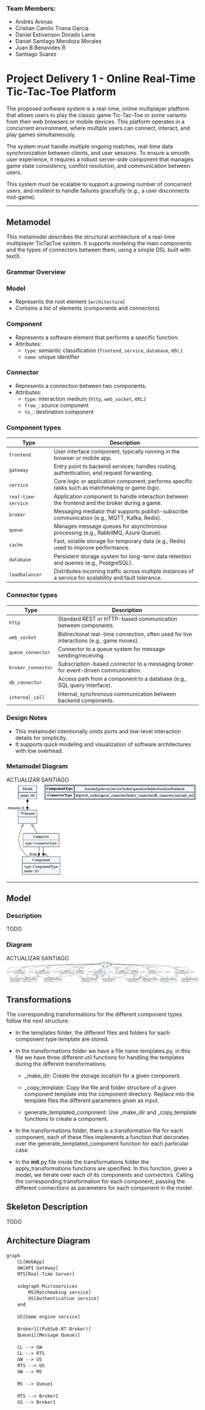 ### Team Members:

- Andrés Arenas
- Cristian Camilo Triana Garcia
- Daniel Estivenson Dorado Lame
- Daniel Santiago Mendoza Morales
- Juan B Benavides R
- Santiago Suarez

# Project Delivery 1 - Online Real-Time Tic-Tac-Toe Platform

The proposed software system is a real-time, online multiplayer platform that allows users to play the classic game Tic-Tac-Toe or some variants from their web browsers or mobile devices. This platform operates in a concurrent environment, where multiple users can connect, interact, and play games simultaneously.

The system must handle multiple ongoing matches, real-time data synchronization between clients, and user sessions. To ensure a smooth user experience, it requires a robust server-side component that manages game state consistency, conflict resolution, and communication between users.

This system must be scalable to support a growing number of concurrent users, and resilient to handle failures gracefully (e.g., a user disconnects mid-game).

---

## Metamodel

This metamodel describes the structural architecture of a real-time multiplayer TicTacToe system. It supports modeling the main components and the types of connectors between them, using a simple DSL built with textX.

### Grammar Overview

### Model

- Represents the root element (`architecture`)
- Contains a list of elements (components and connectors)

### Component

- Represents a software element that performs a specific function.
- Attributes:
  - `type`: semantic classification (`frontend`, `service`, `database`, etc.)
  - `name`: unique identifier

### Connector

- Represents a connection between two components.
- Attributes:
  - `type`: interaction medium (`http`, `web_socket`, etc.)
  - `from_`: source component
  - `to_`: destination component

### Component types

| Type                | Description                                                                                              |
| ------------------- | -------------------------------------------------------------------------------------------------------- |
| `frontend`          | User interface component, typically running in the browser or mobile app.                                |
| `gateway`           | Entry point to backend services; handles routing, authentication, and request forwarding.                |
| `service`           | Core logic or application component; performs specific tasks such as matchmaking or game logic.          |
| `real-time-service` | Application component to handle interaction between the frontend and the broker during a game.           |
| `broker`            | Messaging mediator that supports publish-subscribe communication (e.g., MQTT, Kafka, Redis).             |
| `queue`             | Manages message queues for asynchronous processing (e.g., RabbitMQ, Azure Queue).                        |
| `cache`             | Fast, volatile storage for temporary data (e.g., Redis) used to improve performance.                     |
| `database`          | Persistent storage system for long-term data retention and queries (e.g., PostgreSQL).                   |
| `loadbalancer`      | Distributes incoming traffic across multiple instances of a service for scalability and fault tolerance. |

### Connector types

| Type               | Description                                                                              |
| ------------------ | ---------------------------------------------------------------------------------------- |
| `http`             | Standard REST or HTTP-based communication between components.                            |
| `web_socket`       | Bidirectional real-time connection, often used for live interactions (e.g., game moves). |
| `queue_connector`  | Connector to a queue system for message sending/receiving.                               |
| `broker_connector` | Subscription-based connector to a messaging broker for event-driven communication.       |
| `db_connector`     | Access path from a component to a database (e.g., SQL query interface).                  |
| `internal_call`    | Internal, synchronous communication between backend components.                          |

### Design Notes

- This metamodel intentionally omits ports and low-level interaction details for simplicity.
- It supports quick modeling and visualization of software architectures with low overhead.

### Metamodel Diagram

ACTUALIZAR SANTIAGO
![Metamodel-diagram](assets/metamodel.png)

---

## Model

### Description

TODO

### Diagram

ACTUALIZAR SANTIAGO
![Model-diagram](assets/model.png)

## Transformations

The corresponding transformations for the different component types follow the next structure:

- In the templates folder, the different files and folders for each component type template are stored.

- In the transformations folder we have a file name templates.py, in this file we have three different util functions for handling the templates during the different transformations.

  - \_make_dir: Create the storage location for a given component.

  - \_copy_template: Copy the file and folder structure of a given component template into the component directory. Replace into the template files the different parameters given as input.

  - generate_templated_component: Use \_make_dir and \_copy_template functions to create a component.

- In the transformations folder, there is a transformation file for each component, each of these files implements a function that decorates over the generate_templated_component function for each particular case.

- In the **init**.py file inside the transformations folder the apply_transformations functions are specified. In this function, given a model, we iterate over each of its components and connectors. Calling the corresponding transformation for each component, passing the different connections as parameters for each component in the model.

## Skeleton Description

TODO

## Architecture Diagram

```mermaid
graph
	CL[WebApp]
    GW[API Gateway]
    RTS[Real-Time Server]

    subgraph Microservices
		MS[Matchmaking service]
		US[Authentication service]
	end

    GS[Game engine service]

    Broker1[(PubSub-RT-Broker)]
    Queue1[(Message Queue)]

    CL --> GW
    CL --> RTS
    GW --> US
    RTS --> US
    GW --> MS

    MS --> Queue1

    RTS --> Broker1
    GS --> Broker1

```

